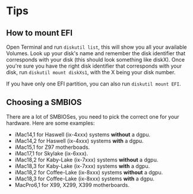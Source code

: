 # Tips

## How to mount EFI
Open Terminal and run `diskutil list`, this will show you all your available Volumes. Look up your disk's name and remember the disk identifier that corresponds with your disk (this should look something like diskX). Once you're sure you have the right disk identifier that corresponds with your disk, run `diskutil mount diskXs1`, with the X being your disk number.

If you have only one EFI partition, you can also run `diskutil mount EFI`.

## Choosing a SMBIOS
There are a lot of SMBIOSes, you need to pick the correct one for your hardware. Here are some examples:
* iMac14,1 for Haswell (ix-4xxx) systems **without** a dgpu.
* iMac14,2 for Haswell (ix-4xxx) systems **with** a dgpu.
* iMac15,1 for Z97 motherboads.
* iMac17,1 for Skylake (ix-6xxx).
* iMac18,2 for Kaby-Lake (ix-7xxx) systems **without** a dgpu.
* iMac18,3 for Kaby-Lake (ix-7xxx) systems **with** a dgpu.
* iMac18,2 for Coffee-Lake (ix-8xxx) systems **without** a dgpu.
* iMac18,3 for Coffee-Lake (ix-8xxx) systems **with** a dgpu.
* MacPro6,1 for X99, X299, X399 motherboards.